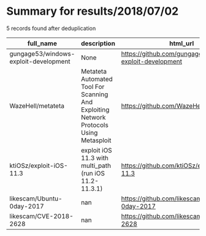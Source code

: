 
# Summary for results/2018/07/02
    
5 records found after deduplication

| full_name | description | html_url | matched_list | matched_count | pushed_at | size | stargazers_count | language | forks_count |
|---------------------------------------|----------------------------------------------------------------------------------------|----------------------------------------------------------|----------------|-----------------|---------------------------|--------|--------------------|------------|---------------|
| gungage53/windows-exploit-development | None | https://github.com/gungage53/windows-exploit-development | ['exploit'] | 1 | 2018-07-02 13:18:37+00:00 | 10365 | 37 | C++ | 18 |
| WazeHell/metateta | Metateta Automated Tool For Scanning And Exploiting Network Protocols Using Metasploit | https://github.com/WazeHell/metateta | ['exploit'] | 1 | 2018-07-02 09:38:56+00:00 | 7 | 72 | Python | 36 |
| ktiOSz/exploit-iOS-11.3 | exploit iOS 11.3 with multi_path (run iOS 11.2-11.3.1) | https://github.com/ktiOSz/exploit-iOS-11.3 | ['exploit'] | 1 | 2018-07-02 08:09:07+00:00 | 5 | 4 | C | 1 |
| likescam/Ubuntu-0day-2017 | nan | https://github.com/likescam/Ubuntu-0day-2017 | ['0day'] | 1 | 2018-07-02 08:59:54+00:00 | 549 | 0 | C | 1 |
| likescam/CVE-2018-2628 | nan | https://github.com/likescam/CVE-2018-2628 | ['cve-2'] | 1 | 2018-07-02 09:00:52+00:00 | 1155 | 3 | Python | 1 |
